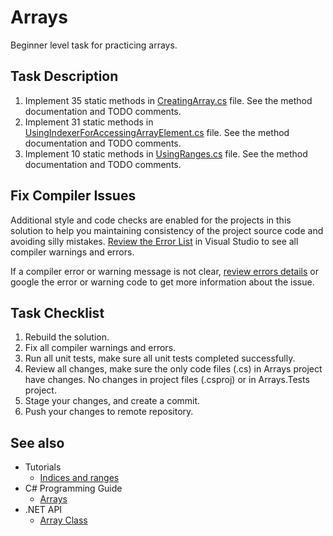 # Arrays

Beginner level task for practicing arrays.


## Task Description

1. Implement 35 static methods in [CreatingArray.cs](WorkingWithArrays/CreatingArray.cs) file. See the method documentation and TODO comments.
1. Implement 31 static methods in [UsingIndexerForAccessingArrayElement.cs](WorkingWithArrays/UsingIndexerForAccessingArrayElement.cs) file. See the method documentation and TODO comments.
1. Implement 10 static methods in [UsingRanges.cs](WorkingWithArrays/UsingRanges.cs) file. See the method documentation and TODO comments.


## Fix Compiler Issues

Additional style and code checks are enabled for the projects in this solution to help you maintaining consistency of the project source code and avoiding silly mistakes. [Review the Error List](https://docs.microsoft.com/en-us/visualstudio/ide/find-and-fix-code-errors#review-the-error-list) in Visual Studio to see all compiler warnings and errors.

If a compiler error or warning message is not clear, [review errors details](https://docs.microsoft.com/en-us/visualstudio/ide/find-and-fix-code-errors#review-errors-in-detail) or google the error or warning code to get more information about the issue.


## Task Checklist

1. Rebuild the solution.
1. Fix all compiler warnings and errors.
1. Run all unit tests, make sure all unit tests completed successfully.
1. Review all changes, make sure the only code files (.cs) in Arrays project have changes. No changes in project files (.csproj) or in Arrays.Tests project.
1. Stage your changes, and create a commit.
1. Push your changes to remote repository.


## See also

* Tutorials
  * [Indices and ranges](https://docs.microsoft.com/en-us/dotnet/csharp/tutorials/ranges-indexes)
* C# Programming Guide
  * [Arrays](https://docs.microsoft.com/en-us/dotnet/csharp/programming-guide/arrays/)
* .NET API
  * [Array Class](https://docs.microsoft.com/en-us/dotnet/api/system.array)
